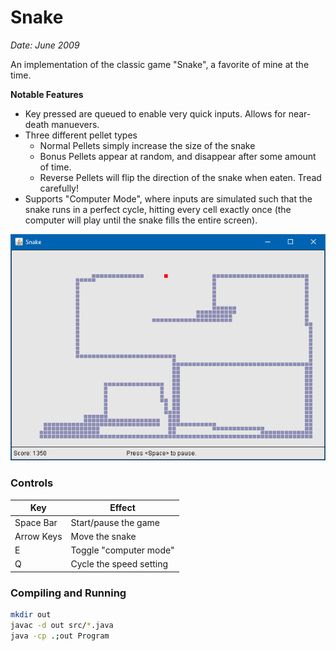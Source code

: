 # Snake
*Date: June 2009*

An implementation of the classic game "Snake", a favorite of mine at the time.

**Notable Features**
   * Key pressed are queued to enable very quick inputs. Allows for near-death manuevers.
   * Three different pellet types
      * Normal Pellets simply increase the size of the snake
      * Bonus Pellets appear at random, and disappear after some amount of time.
      * Reverse Pellets will flip the direction of the snake when eaten. Tread carefully!
   * Supports "Computer Mode", where inputs are simulated such that the snake runs in a perfect cycle, hitting every cell exactly once (the computer will play until the snake fills the entire screen).

![Screenshot](./screenshots/snake.png)

### Controls

| Key        | Effect                  |
|------------|-------------------------|
| Space Bar  | Start/pause the game    |
| Arrow Keys | Move the snake          |
| E          | Toggle "computer mode"  |
| Q          | Cycle the speed setting |

### Compiling and Running

```bash
mkdir out
javac -d out src/*.java
java -cp .;out Program
```

